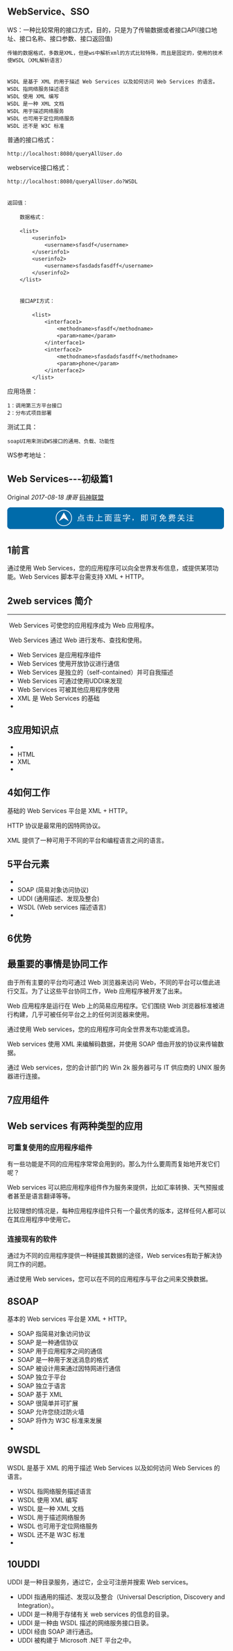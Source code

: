 ## WebService、SSO

WS：一种比较常用的接口方式，目的，只是为了传输数据或者接口API(接口地址、接口名称、接口参数、接口返回值)

```
传输的数据格式，多数是XML，但是ws中解析xml的方式比较特殊，而且是固定的，使用的技术使WSDL（XML解析语言）


WSDL 是基于 XML 的用于描述 Web Services 以及如何访问 Web Services 的语言。
WSDL 指网络服务描述语言
WSDL 使用 XML 编写
WSDL 是一种 XML 文档
WSDL 用于描述网络服务
WSDL 也可用于定位网络服务
WSDL 还不是 W3C 标准
```

普通的接口格式：

```
http://localhost:8080/queryAllUser.do
```

webservice接口格式：

```
http://localhost:8080/queryAllUser.do?WSDL


返回值：

    数据格式：

    <list>
        <userinfo1>
            <username>sfasdf</username>
        </userinfo1>
        <userinfo2>
            <username>sfasdadsfasdff</username>
        </userinfo2>
    </list>


    接口API方式：

        <list>
            <interface1>
                <methodname>sfasdf</methodname>
                <param>name</param>
            </interface1>
            <interface2>
                <methodname>sfasdadsfasdff</methodname>
                <param>phone</param>
            </interface2>
        </list>
```

应用场景：

```
1：调用第三方平台接口
2：分布式项目部署
```

测试工具：

```
soapUI用来测试WS接口的通用、负载、功能性
```

WS参考地址：

## Web Services---初级篇1

Original *2017-08-18* *康哥* [码神联盟](https://mp.weixin.qq.com/s?__biz=MzIxMjg4NDU1NA==&mid=2247483975&idx=1&sn=95fa1b5007cb6f7b271919994b216538&chksm=97be0f62a0c98674cae9b2db0aab2b267f719691d30fa6e328e1025e956ad9f23077434720e7&scene=21##)

![img](0-1525220251426.gif)

## 1前言

通过使用 Web Services，您的应用程序可以向全世界发布信息，或提供某项功能。Web Services 脚本平台需支持 XML + HTTP。

## 2web services 简介

------

​        Web Services 可使您的应用程序成为 Web 应用程序。

​        Web Services 通过 Web 进行发布、查找和使用。

- Web Services 是应用程序组件
- Web Services 使用开放协议进行通信
- Web Services 是独立的（self-contained）并可自我描述
- Web Services 可通过使用UDDI来发现
- Web Services 可被其他应用程序使用
- XML 是 Web Services 的基础
- ​

## 3应用知识点

- ​
- HTML
- XML
- ​

## 4如何工作

基础的 Web Services 平台是 XML + HTTP。

HTTP 协议是最常用的因特网协议。

XML 提供了一种可用于不同的平台和编程语言之间的语言。

## 5平台元素

- ​
- SOAP (简易对象访问协议)
- UDDI (通用描述、发现及整合)
- WSDL (Web services 描述语言)
- ​

## 6优势

## **最重要的事情是协同工作**

由于所有主要的平台均可通过 Web 浏览器来访问 Web，不同的平台可以借此进行交互。为了让这些平台协同工作，Web 应用程序被开发了出来。

Web 应用程序是运行在 Web 上的简易应用程序。它们围绕 Web 浏览器标准被进行构建，几乎可被任何平台之上的任何浏览器来使用。

通过使用 Web services，您的应用程序可向全世界发布功能或消息。

Web services 使用 XML 来编解码数据，并使用 SOAP 借由开放的协议来传输数据。

通过 Web services，您的会计部门的 Win 2k 服务器可与 IT 供应商的 UNIX 服务器进行连接。

## 7应用组件

## **Web services 有两种类型的应用**

### **可重复使用的应用程序组件**

有一些功能是不同的应用程序常常会用到的。那么为什么要周而复始地开发它们呢？

Web services 可以把应用程序组件作为服务来提供，比如汇率转换、天气预报或者甚至是语言翻译等等。

比较理想的情况是，每种应用程序组件只有一个最优秀的版本，这样任何人都可以在其应用程序中使用它。

### 连接现有的软件

通过为不同的应用程序提供一种链接其数据的途径，Web services有助于解决协同工作的问题。

通过使用 Web services，您可以在不同的应用程序与平台之间来交换数据。

## 8SOAP

基本的 Web services 平台是 XML + HTTP。

- SOAP 指简易对象访问协议
- SOAP 是一种通信协议
- SOAP 用于应用程序之间的通信
- SOAP 是一种用于发送消息的格式
- SOAP 被设计用来通过因特网进行通信
- SOAP 独立于平台
- SOAP 独立于语言
- SOAP 基于 XML
- SOAP 很简单并可扩展
- SOAP 允许您绕过防火墙
- SOAP 将作为 W3C 标准来发展
- ​

## 9WSDL

WSDL 是基于 XML 的用于描述 Web Services 以及如何访问 Web Services 的语言。

- WSDL 指网络服务描述语言
- WSDL 使用 XML 编写
- WSDL 是一种 XML 文档
- WSDL 用于描述网络服务
- WSDL 也可用于定位网络服务
- WSDL 还不是 W3C 标准
- ​

## 10UDDI

UDDI 是一种目录服务，通过它，企业可注册并搜索 Web services。

- UDDI 指通用的描述、发现以及整合（Universal Description, Discovery and Integration）。
- UDDI 是一种用于存储有关 web services 的信息的目录。
- UDDI 是一种由 WSDL 描述的网络服务接口目录。
- UDDI 经由 SOAP 进行通迅。
- UDDI 被构建于 Microsoft .NET 平台之中。

